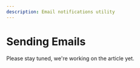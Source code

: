 ```yaml
---
description: Email notifications utility
---
```


# Sending Emails

Please stay tuned, we're working on the article yet.


